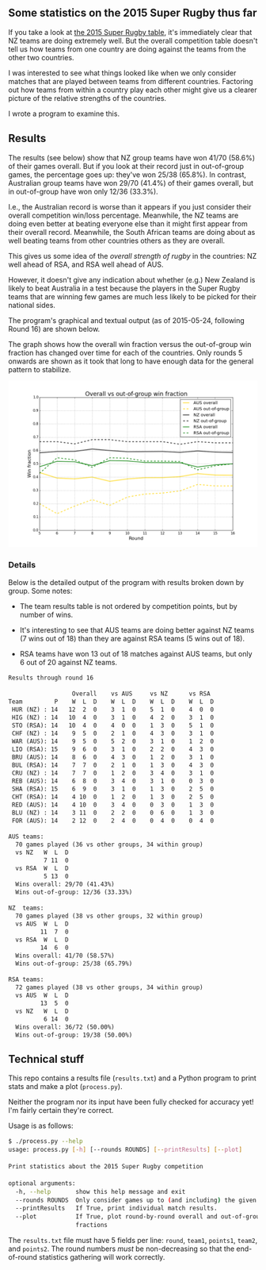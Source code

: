 ## Some statistics on the 2015 Super Rugby thus far

If you take a look at
[the 2015 Super Rugby table](http://www.smh.com.au/rugby-union/super-rugby/ladder),
it's immediately clear that NZ teams are doing extremely well.  But the
overall competition table doesn't tell us how teams from one country are
doing against the teams from the other two countries.

I was interested to see what things looked like when we only consider
matches that are played between teams from different countries. Factoring
out how teams from within a country play each other might give us a clearer
picture of the relative strengths of the countries.

I wrote a program to examine this.

## Results

The results (see below) show that NZ group teams have won 41/70 (58.6%) of
their games overall. But if you look at their record just in out-of-group
games, the percentage goes up: they've won 25/38 (65.8%). In contrast,
Australian group teams have won 29/70 (41.4%) of their games overall, but
in out-of-group have won only 12/36 (33.3%).

I.e., the Australian record is worse than it appears if you just consider
their overall competition win/loss percentage.  Meanwhile, the NZ teams are
doing even better at beating everyone else than it might first appear from
their overall record. Meanwhile, the South African teams are doing about as
well beating teams from other countries others as they are overall.

This gives us some idea of the *overall strength of rugby* in the
countries: NZ well ahead of RSA, and RSA well ahead of AUS.

However, it doesn't give any indication about whether (e.g.) New Zealand is
likely to beat Australia in a test because the players in the Super Rugby
teams that are winning few games are much less likely to be picked for
their national sides.

The program's graphical and textual output (as of 2015-05-24, following
Round 16) are shown below.

The graph shows how the overall win fraction versus the out-of-group win
fraction has changed over time for each of the countries. Only rounds 5
onwards are shown as it took that long to have enough data for the general
pattern to stabilize.

<img src="graph.png"/>

### Details

Below is the detailed output of the program with results broken down by
group. Some notes:

* The team results table is not ordered by competition points, but by
number of wins.

* It's interesting to see that AUS teams are doing better against NZ teams
(7 wins out of 18) than they are against RSA teams (5 wins out of 18).

* RSA teams have won 13 out of 18 matches against AUS teams, but only 6
out of 20 against NZ teams.

```
Results through round 16

                  Overall    vs AUS     vs NZ      vs RSA
Team         P    W  L  D    W  L  D    W  L  D    W  L  D
 HUR (NZ) : 14   12  2  0    3  1  0    5  1  0    4  0  0
 HIG (NZ) : 14   10  4  0    3  1  0    4  2  0    3  1  0
 STO (RSA): 14   10  4  0    4  0  0    1  3  0    5  1  0
 CHF (NZ) : 14    9  5  0    2  1  0    4  3  0    3  1  0
 WAR (AUS): 14    9  5  0    5  2  0    3  1  0    1  2  0
 LIO (RSA): 15    9  6  0    3  1  0    2  2  0    4  3  0
 BRU (AUS): 14    8  6  0    4  3  0    1  2  0    3  1  0
 BUL (RSA): 14    7  7  0    2  1  0    1  3  0    4  3  0
 CRU (NZ) : 14    7  7  0    1  2  0    3  4  0    3  1  0
 REB (AUS): 14    6  8  0    3  4  0    3  1  0    0  3  0
 SHA (RSA): 15    6  9  0    3  1  0    1  3  0    2  5  0
 CHT (RSA): 14    4 10  0    1  2  0    1  3  0    2  5  0
 RED (AUS): 14    4 10  0    3  4  0    0  3  0    1  3  0
 BLU (NZ) : 14    3 11  0    2  2  0    0  6  0    1  3  0
 FOR (AUS): 14    2 12  0    2  4  0    0  4  0    0  4  0

AUS teams:
  70 games played (36 vs other groups, 34 within group)
  vs NZ   W  L  D
          7 11  0
  vs RSA  W  L  D
          5 13  0
  Wins overall: 29/70 (41.43%)
  Wins out-of-group: 12/36 (33.33%)

NZ  teams:
  70 games played (38 vs other groups, 32 within group)
  vs AUS  W  L  D
         11  7  0
  vs RSA  W  L  D
         14  6  0
  Wins overall: 41/70 (58.57%)
  Wins out-of-group: 25/38 (65.79%)

RSA teams:
  72 games played (38 vs other groups, 34 within group)
  vs AUS  W  L  D
         13  5  0
  vs NZ   W  L  D
          6 14  0
  Wins overall: 36/72 (50.00%)
  Wins out-of-group: 19/38 (50.00%)
```

## Technical stuff

This repo contains a results file (`results.txt`) and a Python program to
print stats and make a plot (`process.py`).

Neither the program nor its input have been fully checked for accuracy yet!
I'm fairly certain they're correct.

Usage is as follows:

```sh
$ ./process.py --help
usage: process.py [-h] [--rounds ROUNDS] [--printResults] [--plot]

Print statistics about the 2015 Super Rugby competition

optional arguments:
  -h, --help       show this help message and exit
  --rounds ROUNDS  Only consider games up to (and including) the given round.
  --printResults   If True, print individual match results.
  --plot           If True, plot round-by-round overall and out-of-group win
                   fractions
```

The `results.txt` file must have 5 fields per line: `round`, `team1`,
`points1`, `team2`, and `points2`. The round numbers *must* be
non-decreasing so that the end-of-round statistics gathering will work
correctly.
